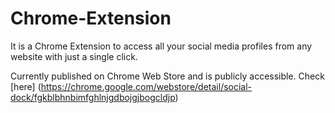 # Chrome-Extension

It is a Chrome Extension to access all your social media profiles from any website with just a single click. 

Currently published on Chrome Web Store and is publicly accessible. Check [here] (https://chrome.google.com/webstore/detail/social-dock/fgkblbhnbimfghlnjgdbojgjbogcldjp)
